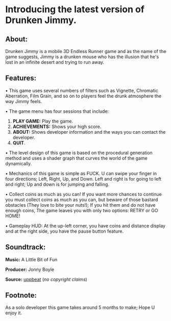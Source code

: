 # Introducing the latest version of Drunken Jimmy.



## About:

Drunken Jimmy is a mobile 3D Endless Runner game and as the name of the game suggests, Jimmy is a drunken mouse who has the illusion that he's lost in an infinite desert and trying to run away.



## Features:

• This game uses several numbers of filters such as Vignette, Chromatic Aberration, Film Grain, and so on to players feel the drunk atmosphere the way Jimmy feels.

• The game menu has four sessions that include:
1. **PLAY GAME:** Play the game.
2. **ACHIEVEMENTS:** Shows your high score.
3. **ABOUT:** Shows developer information and the ways you can contact the developer.
4. **QUIT**.

• The level design of this game is based on the procedural generation method and uses a shader graph that curves the world of the game dynamically.

• Mechanics of this game is simple as FUCK.
U can swipe your finger in four directions; Left, Right, Up, and Down.
Left and right is for going to left and right; Up and down is for jumping and falling.

• Collect coins as much as you can!
If you want more chances to continue you must collect coins as much as you can, but beware of those bastard obstacles (They love to bite your nuts!); If you hit them and do not have enough coins, The game leaves you with only two options:
RETRY or GO HOME!

• Gameplay HUD:
At the up-left corner, you have coins and distance display and at the right side, you have the pause button feature.



## Soundtrack: 

**Music:** A Little Bit of Fun

**Producer:** Jonny Boyle

**Source:** [uppbeat](https://uppbeat.io/) (_no copyright claims_)



## Footnote:
As a solo developer this game takes around 5 months to make; Hope U enjoy it.
